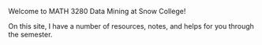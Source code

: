 Welcome to MATH 3280 Data Mining at Snow College!

On this site, I have a number of resources, notes, and helps for you through the semester.
